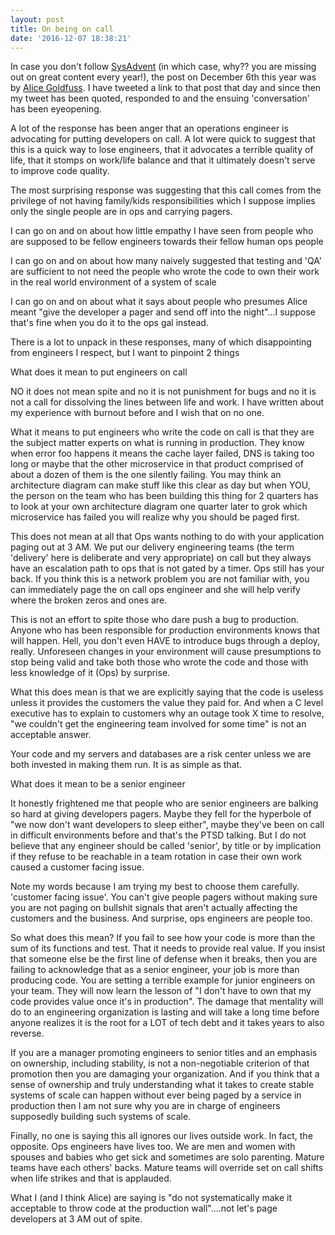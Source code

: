 ```yaml
---
layout: post
title: On being on call
date: '2016-12-07 18:38:21'
---
```


In case you don't follow [SysAdvent](https://sysadvent.blogspot.com/) (in which case, why?? you are missing out on great content every year!), the post on December 6th this year was by [Alice Goldfuss](https://sysadvent.blogspot.com/2016/12/day-6-no-more-on-call-martyrs.html). I have tweeted a link to that post that day and since then my tweet has been quoted, responded to and the ensuing 'conversation' has been eyeopening.

A lot of the response has been anger that an operations engineer is advocating for putting developers on call. A lot were quick to suggest that this is a quick way to lose engineers, that it advocates a terrible quality of life, that it stomps on work/life balance and that it ultimately doesn't serve to improve code quality.

The most surprising response was suggesting that this call comes from the privilege of not having family/kids responsibilities which I suppose implies only the single people are in ops and carrying pagers.

I can go on and on about how little empathy I have seen from people who are supposed to be fellow engineers towards their fellow human ops people

I can go on and on about how many naively suggested that testing and 'QA' are sufficient to not need the people who wrote the code to own their work in the real world environment of a system of scale

I can go on and on about what it says about people who presumes Alice meant "give the developer a pager and send off into the night"...I suppose that's fine when you do it to the ops gal instead.

There is a lot to unpack in these responses, many of which disappointing from engineers I respect, but I want to pinpoint 2 things

What does it mean to put engineers on call

NO it does not mean spite and no it is not punishment for bugs and no it is not a call for dissolving the lines between life and work. I have written about my experience with burnout before and I wish that on no one.

What it means to put engineers who write the code on call is that they are the subject matter experts on what is running in production. They know when error foo happens it means the cache layer failed, DNS is taking too long or maybe that the other microservice in that product comprised of about a dozen of them is the one silently failing. You may think an architecture diagram can make stuff like this clear as day but when YOU, the person on the team who has been building this thing for 2 quarters has to look at your own architecture diagram one quarter later to grok which microservice has failed you will realize why you should be paged first.

This does not mean at all that Ops wants nothing to do with your application paging out at 3 AM. We put our delivery engineering teams (the term 'delivery' here is deliberate and very appropriate) on call but they always have an escalation path to ops that is not gated by a timer. Ops still has your back. If you think this is a network problem you are not familiar with, you can immediately page the on call ops engineer and she will help verify where the broken zeros and ones are.

This is not an effort to spite those who dare push a bug to production. Anyone who has been responsible for production environments knows that will happen. Hell, you don't even HAVE to introduce bugs through a deploy, really. Unforeseen changes in your environment will cause presumptions to stop being valid and take both those who wrote the code and those with less knowledge of it (Ops) by surprise.

What this does mean is that we are explicitly saying that the code is useless unless it provides the customers the value they paid for. And when a C level executive has to explain to customers why an outage took X time to resolve, "we couldn't get the engineering team involved for some time" is not an acceptable answer.

Your code and my servers and databases are a risk center unless we are both invested in making them run. It is as simple as that.

What does it mean to be a senior engineer

It honestly frightened me that people who are senior engineers are balking so hard at giving developers pagers. Maybe they fell for the hyperbole of "we now don't want developers to sleep either", maybe they've been on call in difficult environments before and that's the PTSD talking. But I do not believe that any engineer should be called 'senior', by title or by implication if they refuse to be reachable in a team rotation in case their own work caused a customer facing issue.

Note my words because I am trying my best to choose them carefully. 'customer facing issue'. You can't give people pagers without making sure you are not paging on bullshit signals that aren't actually affecting the customers and the business. And surprise, ops engineers are people too.

So what does this mean? If you fail to see how your code is more than the sum of its functions and test. That it needs to provide real value. If you insist that someone else be the first line of defense when it breaks, then you are failing to acknowledge that as a senior engineer, your job is more than producing code. You are setting a terrible example for junior engineers on your team. They will now learn the lesson of "I don't have to own that my code provides value once it's in production". The damage that mentality will do to an engineering organization is lasting and will take a long time before anyone realizes it is the root for a LOT of tech debt and it takes years to also reverse.

If you are a manager promoting engineers to senior titles and an emphasis on ownership, including stability, is not a non-negotiable criterion of that promotion then you are damaging your organization. And if you think that a sense of ownership and truly understanding what it takes to create stable systems of scale can happen without ever being paged by a service in production then I am not sure why you are in charge of engineers supposedly building such systems of scale.

Finally, no one is saying this all ignores our lives outside work. In fact, the opposite. Ops engineers have lives too. We are men and women with spouses and babies who get sick and sometimes are solo parenting. Mature teams have each others' backs. Mature teams will override set on call shifts when life strikes and that is applauded.

What I (and I think Alice) are saying is "do not systematically make it acceptable to throw code at the production wall"....not let's page developers at 3 AM out of spite.
